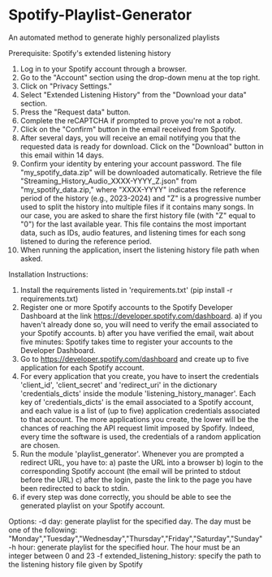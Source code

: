 # Spotify-Playlist-Generator
An automated method to generate highly personalized playlists

Prerequisite: Spotify's extended listening history
1) Log in to your Spotify account through a browser.
2) Go to the "Account" section using the drop-down menu at the top right.
3) Click on "Privacy Settings."
4) Select "Extended Listening History" from the "Download your data" section.
5) Press the "Request data" button.
6) Complete the reCAPTCHA if prompted to prove you're not a robot.
7) Click on the "Confirm" button in the email received from Spotify.
8) After several days, you will receive an email notifying you that the requested data is ready for download. Click on the "Download" button in this email within 14 days.
9) Confirm your identity by entering your account password. The file "my_spotify_data.zip" will be downloaded automatically.
Retrieve the file "Streaming_History_Audio_XXXX-YYYY_Z.json" from "my_spotify_data.zip," where "XXXX-YYYY" indicates the reference period of the history (e.g., 2023-2024) and "Z" is a progressive number used to split the history into multiple files if it contains many songs. In our case, you are asked to share the first history file (with "Z" equal to "0") for the last available year. This file contains the most important data, such as IDs, audio features, and listening times for each song listened to during the reference period.
10) When running the application, insert the listening history file path when asked.


Installation Instructions:
1) Install the requirements listed in 'requirements.txt' (pip install -r requirements.txt)
2) Register one or more Spotify accounts to the Spotify Developer Dashboard at the link https://developer.spotify.com/dashboard.
  a) if you haven't already done so, you will need to verify the email associated to your Spotify accounts.
  b) after you have verified the email,  wait about five minutes: Spotify takes time to register your accounts to the Developer Dashboard.
3) Go to https://developer.spotify.com/dashboard and create up to five application for each Spotify account.
4) For every application that you create, you have to insert the credentials 'client_id', 'client_secret' and 'redirect_uri' in the dictionary 'credentials_dicts' inside the module 'listening_history_manager'. Each key of 'credentials_dicts' is the email associated to a Spotify account, and each value is a list of (up to five) application credentials associated to that account. The more applications you create, the lower will be the chances of reaching the API request limit imposed by Spofify. Indeed, every time the software is used, the credentials of a random application are chosen. 
7) Run the module 'playlist_generator'. Whenever you are prompted a redirect URL, you have to:
  a) paste the URL into a browser
  b) login to the corresponding Spotify account (the email will be printed to stdout before the URL)
  c) after the login, paste the link to the page you have been redirected to back to stdin.
8) if every step was done correctly, you should be able to see the generated playlist on your Spotify account.

Options:
-d day: generate playlist for the specified day. The day must be one of the following: "Monday","Tuesday","Wednesday","Thursday","Friday","Saturday","Sunday"
-h hour: generate playlist for the specified hour. The hour must be an integer between 0 and 23
-f extended_listening_history: specify the path to the listening history file given by Spotify
